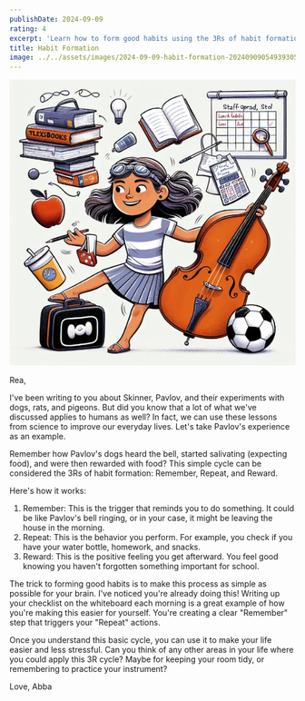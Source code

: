 ```yaml
---
publishDate: 2024-09-09
rating: 4
excerpt: 'Learn how to form good habits using the 3Rs of habit formation: Remember, Repeat, and Reward.'
title: Habit Formation
image: ../../assets/images/2024-09-09-habit-formation-20240909054939305.webp
---
```


![center|300](../../assets/images/2024-09-09-habit-formation-20240909054939305.webp)

Rea,

I've been writing to you about Skinner, Pavlov, and their experiments with dogs, rats, and pigeons. But did you know that a lot of what we've discussed applies to humans as well? In fact, we can use these lessons from science to improve our everyday lives. Let's take Pavlov's experience as an example.

Remember how Pavlov's dogs heard the bell, started salivating (expecting food), and were then rewarded with food? This simple cycle can be considered the 3Rs of habit formation: Remember, Repeat, and Reward.

Here's how it works:

1. Remember: This is the trigger that reminds you to do something. It could be like Pavlov's bell ringing, or in your case, it might be leaving the house in the morning.
2. Repeat: This is the behavior you perform. For example, you check if you have your water bottle, homework, and snacks.
3. Reward: This is the positive feeling you get afterward. You feel good knowing you haven't forgotten something important for school.

The trick to forming good habits is to make this process as simple as possible for your brain. I've noticed you're already doing this! Writing up your checklist on the whiteboard each morning is a great example of how you're making this easier for yourself. You're creating a clear "Remember" step that triggers your "Repeat" actions.

Once you understand this basic cycle, you can use it to make your life easier and less stressful. Can you think of any other areas in your life where you could apply this 3R cycle? Maybe for keeping your room tidy, or remembering to practice your instrument?

Love,
Abba
